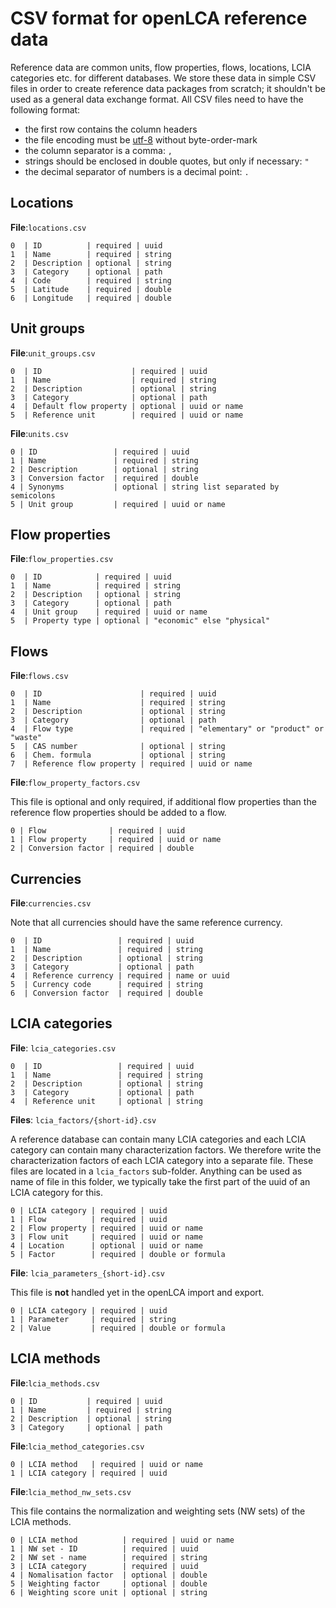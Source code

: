 # CSV format for openLCA reference data

Reference data are common units, flow properties, flows, locations, LCIA
categories etc. for different databases. We store these data in simple CSV
files in order to create reference data packages from scratch; it shouldn't be
used as a general data exchange format. All CSV files need to have the following
format:

* the first row contains the column headers
* the file encoding must be [utf-8](https://en.wikipedia.org/wiki/UTF-8) without
  byte-order-mark
* the column separator is a comma: `,`
* strings should be enclosed in double quotes, but only if necessary: `"`
* the decimal separator of numbers is a decimal point: `.`


## Locations

**File**:`locations.csv`

```
0  | ID          | required | uuid
1  | Name        | required | string
2  | Description | optional | string
3  | Category    | optional | path
4  | Code        | required | string
5  | Latitude    | required | double
6  | Longitude   | required | double
```

## Unit groups

**File**:`unit_groups.csv`

```
0  | ID                    | required | uuid
1  | Name                  | required | string
2  | Description           | optional | string
3  | Category              | optional | path
4  | Default flow property | optional | uuid or name
5  | Reference unit        | required | uuid or name
```

**File**:`units.csv`

```
0 | ID                 | required | uuid
1 | Name               | required | string
2 | Description        | optional | string
3 | Conversion factor  | required | double
4 | Synonyms           | optional | string list separated by semicolons
5 | Unit group         | required | uuid or name
```

## Flow properties

**File**:`flow_properties.csv`

```
0  | ID            | required | uuid
1  | Name          | required | string
2  | Description   | optional | string
3  | Category      | optional | path
4  | Unit group    | required | uuid or name
5  | Property type | optional | "economic" else "physical"
```


## Flows

**File**:`flows.csv`

```
0  | ID                      | required | uuid
1  | Name                    | required | string
2  | Description             | optional | string
3  | Category                | optional | path
4  | Flow type               | required | "elementary" or "product" or "waste"
5  | CAS number              | optional | string
6  | Chem. formula           | optional | string
7  | Reference flow property | required | uuid or name
```

**File**:`flow_property_factors.csv`

This file is optional and only required, if additional flow properties than the
reference flow properties should be added to a flow.

```
0 | Flow              | required | uuid
1 | Flow property     | required | uuid or name
2 | Conversion factor | required | double
```


## Currencies

**File**:`currencies.csv`

Note that all currencies should have the same reference currency.

```
0  | ID                 | required | uuid
1  | Name               | required | string
2  | Description        | optional | string
3  | Category           | optional | path
4  | Reference currency | required | name or uuid
5  | Currency code      | required | string
6  | Conversion factor  | required | double
```

## LCIA categories

**File**: `lcia_categories.csv`

```
0  | ID                 | required | uuid
1  | Name               | required | string
2  | Description        | optional | string
3  | Category           | optional | path
4  | Reference unit     | optional | string
```

**Files**: `lcia_factors/{short-id}.csv`

A reference database can contain many LCIA categories and each LCIA category can
contain many characterization factors. We therefore write the characterization
factors of each LCIA category into a separate file. These files are located in a
`lcia_factors` sub-folder. Anything can be used as name of file in this folder,
we typically take the first part of the uuid of an LCIA category for this.

```
0 | LCIA category | required | uuid
1 | Flow          | required | uuid
2 | Flow property | required | uuid or name
3 | Flow unit     | required | uuid or name
4 | Location      | optional | uuid or name
5 | Factor        | required | double or formula
```

**File**: `lcia_parameters_{short-id}.csv`

This file is **not** handled yet in the openLCA import and export.

```
0 | LCIA category | required | uuid
1 | Parameter     | required | string
2 | Value         | required | double or formula
```

## LCIA methods

**File**:`lcia_methods.csv`

```
0 | ID           | required | uuid
1 | Name         | required | string
2 | Description  | optional | string
3 | Category     | optional | path
```

**File**:`lcia_method_categories.csv`

```
0 | LCIA method   | required | uuid or name
1 | LCIA category | required | uuid
```

**File**:`lcia_method_nw_sets.csv`

This file contains the normalization and weighting sets (NW sets) of the LCIA
methods.

```
0 | LCIA method          | required | uuid or name
1 | NW set - ID          | required | uuid
2 | NW set - name        | required | string
3 | LCIA category        | required | uuid
4 | Nomalisation factor  | optional | double
5 | Weighting factor     | optional | double
6 | Weighting score unit | optional | string
```
